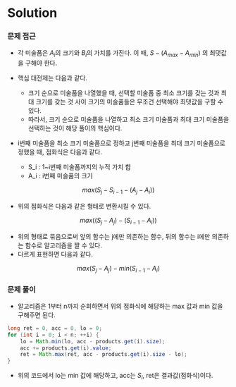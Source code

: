 # Solution

### 문제 접근
- 각 미술품은 $A_i$의 크기와 $B_i$의 가치를 가진다. 이 때, $S-(A_{max}-A_{min})$ 의 최댓값을 구해야 한다.
- 핵심 대전제는 다음과 같다.
  - 크기 순으로 미술품을 나열했을 때, 선택할 미술품 중 최소 크기를 갖는 것과 최대 크기를 갖는 것 사이 크기의 미술품들은 무조건 선택해야 최댓값을 구할 수 있다.
  - 따라서, 크기 순으로 미술품을 나열하고 최소 크기 미술품과 최대 크기 미술품을 선택하는 것이 해당 풀이의 핵심이다.
 
- i번째 미술품을 최소 크기 미술품으로 정하고 j번째 미술품을 최대 크기 미술품으로 정했을 때, 점화식은 다음과 같다.
  - S_i : 1~i번째 미술품까지의 누적 가치 합
  - A_i : i번째 미술품의 크기

$$ max(S_j - S_{i-1} - (A_j - A_i)) $$

- 위의 점화식은 다음과 같은 형태로 변환시킬 수 있다.

$$ max((S_j - A_j) - (S_{i-1} - A_i)) $$

- 위의 형태로 묶음으로써 앞의 함수는 j에만 의존하는 함수, 뒤의 함수는 i에만 의존하는 함수로 알고리즘을 짤 수 있다.
- 다르게 표현하면 다음과 같다.

$$ max(S_j - A_j) - min(S_{i-1} - A_i) $$


### 문제 풀이
- 알고리즘은 1부터 n까지 순회하면서 위의 점화식에 해당하는 max 값과 min 값을 구해주면 된다.

```java
long ret = 0, acc = 0, lo = 0;
for (int i = 0; i < n; ++i) {
    lo = Math.min(lo, acc - products.get(i).size);
    acc += products.get(i).value;
    ret = Math.max(ret, acc - products.get(i).size - lo);
}
```

- 위의 코드에서 lo는 min 값에 해당하고, acc는 $S_i$, ret은 결과값(점화식)이다.
